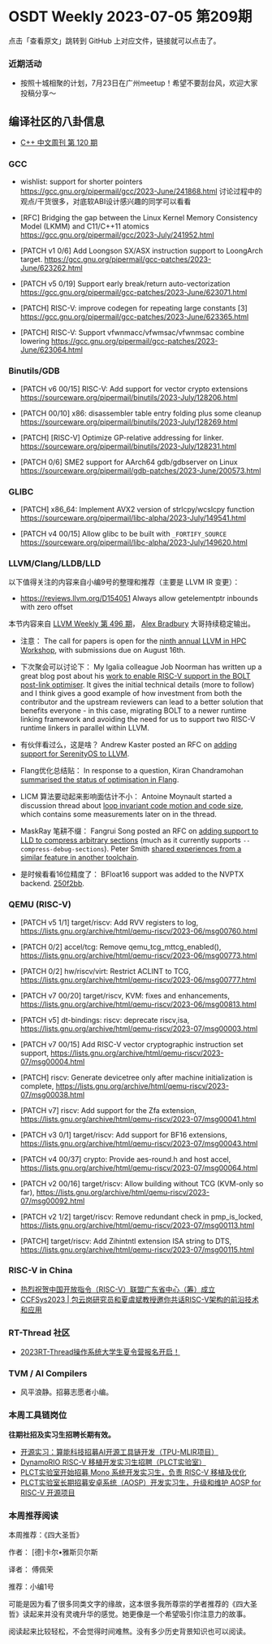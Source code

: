 # OSDT Weekly 2023-07-05 第209期

点击「查看原文」跳转到 GitHub 上对应文件，链接就可以点击了。

### 近期活动

- 按照十城相聚的计划，7月23日在广州meetup！希望不要刮台风，欢迎大家投稿分享～

## 编译社区的八卦信息

- [C++ 中文周刊 第 120 期](https://mp.weixin.qq.com/s/Ae4mmzqjcwaxXPn_t9j60g)

### GCC

- wishlist: support for shorter pointers
  https://gcc.gnu.org/pipermail/gcc/2023-June/241868.html
  讨论过程中的观点/干货很多，对底软ABI设计感兴趣的同学可以看看

- [RFC] Bridging the gap between the Linux Kernel Memory Consistency Model (LKMM) and C11/C++11 atomics
  https://gcc.gnu.org/pipermail/gcc/2023-July/241952.html

- [PATCH v1 0/6] Add Loongson SX/ASX instruction support to LoongArch target.
  https://gcc.gnu.org/pipermail/gcc-patches/2023-June/623262.html

- [PATCH v5 0/19] Support early break/return auto-vectorization
  https://gcc.gnu.org/pipermail/gcc-patches/2023-June/623071.html

- [PATCH] RISC-V: improve codegen for repeating large constants [3]
  https://gcc.gnu.org/pipermail/gcc-patches/2023-June/623365.html

- [PATCH] RISC-V: Support vfwnmacc/vfwmsac/vfwnmsac combine lowering
  https://gcc.gnu.org/pipermail/gcc-patches/2023-June/623064.html

### Binutils/GDB

- [PATCH v6 00/15] RISC-V: Add support for vector crypto extensions
  https://sourceware.org/pipermail/binutils/2023-July/128206.html

- [PATCH 00/10] x86: disassembler table entry folding plus some cleanup
  https://sourceware.org/pipermail/binutils/2023-July/128269.html

- [PATCH] [RISC-V] Optimize GP-relative addressing for linker.
  https://sourceware.org/pipermail/binutils/2023-July/128231.html

- [PATCH 0/6] SME2 support for AArch64 gdb/gdbserver on Linux
  https://sourceware.org/pipermail/gdb-patches/2023-June/200573.html

### GLIBC

- [PATCH] x86_64: Implement AVX2 version of strlcpy/wcslcpy function
  https://sourceware.org/pipermail/libc-alpha/2023-July/149541.html

- [PATCH v4 00/15] Allow glibc to be built with `_FORTIFY_SOURCE`
  https://sourceware.org/pipermail/libc-alpha/2023-July/149620.html

### LLVM/Clang/LLDB/LLD


以下值得关注的内容来自小编9号的整理和推荐（主要是 LLVM IR 变更）：

- https://reviews.llvm.org/D154051 Always allow getelementptr inbounds with zero offset

本节内容来自 [LLVM Weekly 第 496 期](http://llvmweekly.org/issue/496)，
[Alex Bradbury](https://www.linkedin.com/in/alex-bradbury/) 大哥持续稳定输出。


* 注意： The call for papers is open for the [ninth annual LLVM in HPC Workshop](https://discourse.llvm.org/t/call-for-papers-llvm-hpc2023-at-sc23/71686), with submissions due on August 16th.

* 下次聚会可以讨论下： My Igalia colleague Job Noorman has written up a great blog post about his [work to enable RISC-V support in the BOLT post-link optimiser](https://blogs.igalia.com/compilers/2023/06/30/porting-bolt-to-risc-v/).  It gives the initial technical details (more to follow) and I think gives a good example of how investment from both the contributor and the upstream reviewers can lead to a better solution that benefits everyone - in this case, migrating BOLT to a newer runtime linking framework and avoiding the need for us to support two RISC-V runtime linkers in parallel within LLVM.

* 有伙伴看过么，这是啥？ Andrew Kaster posted an RFC on [adding support for SerenityOS to LLVM](https://discourse.llvm.org/t/rfc-add-support-for-serenityos/71641).

* Flang优化总结贴： In response to a question, Kiran Chandramohan [summarised the status of optimisation in Flang](https://discourse.llvm.org/t/status-of-flangs-optimization/71738/2).

* LICM 算法要动起来影响面估计不小： Antoine Moynault started a discussion thread about [loop invariant code motion and code size](https://discourse.llvm.org/t/optimizing-for-size-licm/71592), which contains some measurements later on in the thread.

* MaskRay 笔耕不缀： Fangrui Song posted an RFC on [adding support to LLD to compress arbitrary sections](https://discourse.llvm.org/t/rfc-compress-arbitrary-sections-with-ld-lld-compress-sections/71674) (much as it currently supports `--compress-debug-sections`). Peter Smith [shared experiences from a similar feature in another toolchain](https://discourse.llvm.org/t/rfc-compress-arbitrary-sections-with-ld-lld-compress-sections/71674/2).

* 是时候看看16位精度了： BFloat16 support was added to the NVPTX backend.
  [250f2bb](https://reviews.llvm.org/rG250f2bb2c6a9).

### QEMU (RISC-V)


- [PATCH v5 1/1] target/riscv: Add RVV registers to log,
  https://lists.gnu.org/archive/html/qemu-riscv/2023-06/msg00760.html

- [PATCH 0/2] accel/tcg: Remove qemu_tcg_mttcg_enabled(),
  https://lists.gnu.org/archive/html/qemu-riscv/2023-06/msg00773.html

- [PATCH 0/2] hw/riscv/virt: Restrict ACLINT to TCG,
  https://lists.gnu.org/archive/html/qemu-riscv/2023-06/msg00777.html

- [PATCH v7 00/20] target/riscv, KVM: fixes and enhancements,
  https://lists.gnu.org/archive/html/qemu-riscv/2023-06/msg00813.html

- [PATCH v5] dt-bindings: riscv: deprecate riscv,isa,
  https://lists.gnu.org/archive/html/qemu-riscv/2023-07/msg00003.html

- [PATCH v7 00/15] Add RISC-V vector cryptographic instruction set support,
  https://lists.gnu.org/archive/html/qemu-riscv/2023-07/msg00004.html

- [PATCH] riscv: Generate devicetree only after machine initialization is complete,
  https://lists.gnu.org/archive/html/qemu-riscv/2023-07/msg00038.html

- [PATCH v7] riscv: Add support for the Zfa extension,
  https://lists.gnu.org/archive/html/qemu-riscv/2023-07/msg00041.html

- [PATCH v3 0/1] target/riscv: Add support for BF16 extensions,
  https://lists.gnu.org/archive/html/qemu-riscv/2023-07/msg00043.html

- [PATCH v4 00/37] crypto: Provide aes-round.h and host accel,
  https://lists.gnu.org/archive/html/qemu-riscv/2023-07/msg00064.html

- [PATCH v2 00/16] target/riscv: Allow building without TCG (KVM-only so far),
  https://lists.gnu.org/archive/html/qemu-riscv/2023-07/msg00092.html

- [PATCH v2 1/2] target/riscv: Remove redundant check in pmp_is_locked,
  https://lists.gnu.org/archive/html/qemu-riscv/2023-07/msg00113.html

- [PATCH] target/riscv: Add Zihintntl extension ISA string to DTS,
  https://lists.gnu.org/archive/html/qemu-riscv/2023-07/msg00115.html

### RISC-V in China

- [热烈祝贺中国开放指令（RISC-V）联盟广东省中心（筹）成立](https://mp.weixin.qq.com/s/6JhEBIi1at1_-Pq7pMo3oA)
- [CCFSys2023 | 包云岗研究员和夏虞斌教授邀你共话RISC-V架构的前沿技术和应用](https://mp.weixin.qq.com/s/tUemVkPbQXRX4REx4yuZ9w)

### RT-Thread 社区

- [2023RT-Thread操作系统大学生夏令营报名开启！](https://mp.weixin.qq.com/s/T-1HSpkt6YViY33heXMxfw)

### TVM / AI Compilers

- 风平浪静。招募志愿者小编。

### 本周工具链岗位

**往期社招及实习生招聘长期有效。**

- [开源实习：算能科技招募AI开源工具链开发（TPU-MLIR项目）](https://mp.weixin.qq.com/s/IBJh0ip4k11PzIMZecsWSw)
- [DynamoRIO RISC-V 移植开发实习生招聘（PLCT实验室）](https://mp.weixin.qq.com/s/J_5TjT6DOqeOXJXQI5VQxw)
- [PLCT实验室开始招募 Mono 系统开发实习生，负责 RISC-V 移植及优化](https://mp.weixin.qq.com/s/whEW7Hay1jIP1tBzIPay1A)
- [PLCT实验室长期招募安卓系统（AOSP）开发实习生，升级和维护 AOSP for RISC-V 开源项目](https://mp.weixin.qq.com/s/dJP2cEB1nex2inR5c-cJog)


### 本周推荐阅读

本周推荐：《四大圣哲》

作者： [德]卡尔•雅斯贝尔斯

译者： 傅佩荣

推荐：小编1号

可能是因为看了很多同类文字的缘故，这本很多我所尊崇的学者推荐的《四大圣哲》读起来并没有灵魂升华的感觉。她更像是一个希望吸引你注意力的故事。

阅读起来比较轻松，不会觉得时间难熬。没有多少历史背景知识也可以阅读。
